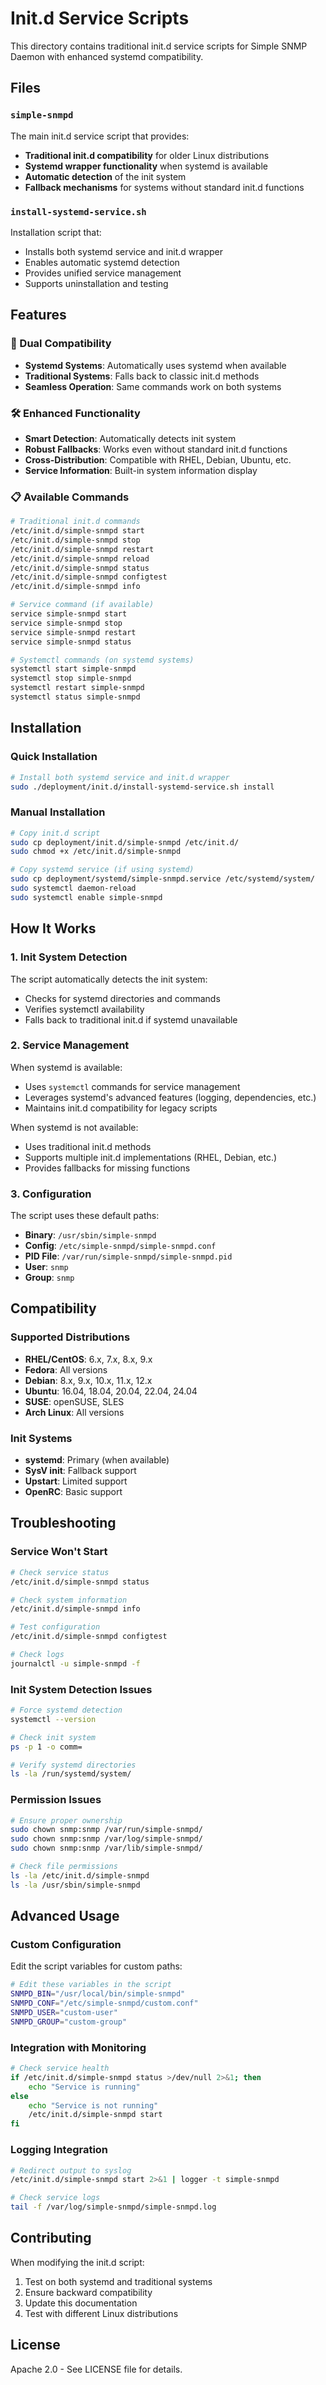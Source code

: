 # Init.d Service Scripts

This directory contains traditional init.d service scripts for Simple SNMP Daemon with enhanced systemd compatibility.

## Files

### `simple-snmpd`
The main init.d service script that provides:
- **Traditional init.d compatibility** for older Linux distributions
- **Systemd wrapper functionality** when systemd is available
- **Automatic detection** of the init system
- **Fallback mechanisms** for systems without standard init.d functions

### `install-systemd-service.sh`
Installation script that:
- Installs both systemd service and init.d wrapper
- Enables automatic systemd detection
- Provides unified service management
- Supports uninstallation and testing

## Features

### 🔄 Dual Compatibility
- **Systemd Systems**: Automatically uses systemd when available
- **Traditional Systems**: Falls back to classic init.d methods
- **Seamless Operation**: Same commands work on both systems

### 🛠️ Enhanced Functionality
- **Smart Detection**: Automatically detects init system
- **Robust Fallbacks**: Works even without standard init.d functions
- **Cross-Distribution**: Compatible with RHEL, Debian, Ubuntu, etc.
- **Service Information**: Built-in system information display

### 📋 Available Commands
```bash
# Traditional init.d commands
/etc/init.d/simple-snmpd start
/etc/init.d/simple-snmpd stop
/etc/init.d/simple-snmpd restart
/etc/init.d/simple-snmpd reload
/etc/init.d/simple-snmpd status
/etc/init.d/simple-snmpd configtest
/etc/init.d/simple-snmpd info

# Service command (if available)
service simple-snmpd start
service simple-snmpd stop
service simple-snmpd restart
service simple-snmpd status

# Systemctl commands (on systemd systems)
systemctl start simple-snmpd
systemctl stop simple-snmpd
systemctl restart simple-snmpd
systemctl status simple-snmpd
```

## Installation

### Quick Installation
```bash
# Install both systemd service and init.d wrapper
sudo ./deployment/init.d/install-systemd-service.sh install
```

### Manual Installation
```bash
# Copy init.d script
sudo cp deployment/init.d/simple-snmpd /etc/init.d/
sudo chmod +x /etc/init.d/simple-snmpd

# Copy systemd service (if using systemd)
sudo cp deployment/systemd/simple-snmpd.service /etc/systemd/system/
sudo systemctl daemon-reload
sudo systemctl enable simple-snmpd
```

## How It Works

### 1. Init System Detection
The script automatically detects the init system:
- Checks for systemd directories and commands
- Verifies systemctl availability
- Falls back to traditional init.d if systemd unavailable

### 2. Service Management
When systemd is available:
- Uses `systemctl` commands for service management
- Leverages systemd's advanced features (logging, dependencies, etc.)
- Maintains init.d compatibility for legacy scripts

When systemd is not available:
- Uses traditional init.d methods
- Supports multiple init.d implementations (RHEL, Debian, etc.)
- Provides fallbacks for missing functions

### 3. Configuration
The script uses these default paths:
- **Binary**: `/usr/sbin/simple-snmpd`
- **Config**: `/etc/simple-snmpd/simple-snmpd.conf`
- **PID File**: `/var/run/simple-snmpd/simple-snmpd.pid`
- **User**: `snmp`
- **Group**: `snmp`

## Compatibility

### Supported Distributions
- **RHEL/CentOS**: 6.x, 7.x, 8.x, 9.x
- **Fedora**: All versions
- **Debian**: 8.x, 9.x, 10.x, 11.x, 12.x
- **Ubuntu**: 16.04, 18.04, 20.04, 22.04, 24.04
- **SUSE**: openSUSE, SLES
- **Arch Linux**: All versions

### Init Systems
- **systemd**: Primary (when available)
- **SysV init**: Fallback support
- **Upstart**: Limited support
- **OpenRC**: Basic support

## Troubleshooting

### Service Won't Start
```bash
# Check service status
/etc/init.d/simple-snmpd status

# Check system information
/etc/init.d/simple-snmpd info

# Test configuration
/etc/init.d/simple-snmpd configtest

# Check logs
journalctl -u simple-snmpd -f
```

### Init System Detection Issues
```bash
# Force systemd detection
systemctl --version

# Check init system
ps -p 1 -o comm=

# Verify systemd directories
ls -la /run/systemd/system/
```

### Permission Issues
```bash
# Ensure proper ownership
sudo chown snmp:snmp /var/run/simple-snmpd/
sudo chown snmp:snmp /var/log/simple-snmpd/
sudo chown snmp:snmp /var/lib/simple-snmpd/

# Check file permissions
ls -la /etc/init.d/simple-snmpd
ls -la /usr/sbin/simple-snmpd
```

## Advanced Usage

### Custom Configuration
Edit the script variables for custom paths:
```bash
# Edit these variables in the script
SNMPD_BIN="/usr/local/bin/simple-snmpd"
SNMPD_CONF="/etc/simple-snmpd/custom.conf"
SNMPD_USER="custom-user"
SNMPD_GROUP="custom-group"
```

### Integration with Monitoring
```bash
# Check service health
if /etc/init.d/simple-snmpd status >/dev/null 2>&1; then
    echo "Service is running"
else
    echo "Service is not running"
    /etc/init.d/simple-snmpd start
fi
```

### Logging Integration
```bash
# Redirect output to syslog
/etc/init.d/simple-snmpd start 2>&1 | logger -t simple-snmpd

# Check service logs
tail -f /var/log/simple-snmpd/simple-snmpd.log
```

## Contributing

When modifying the init.d script:
1. Test on both systemd and traditional systems
2. Ensure backward compatibility
3. Update this documentation
4. Test with different Linux distributions

## License

Apache 2.0 - See LICENSE file for details.
